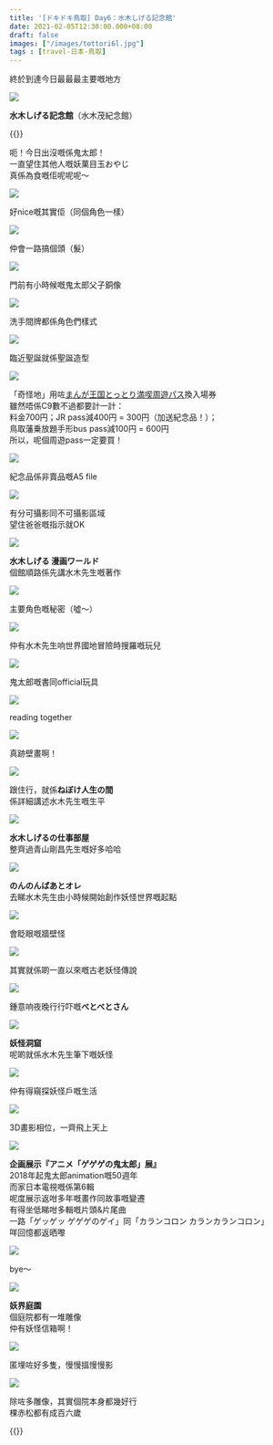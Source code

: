 ```yaml
---
title: '[ドキドキ鳥取] Day6：水木しげる記念館'
date: 2021-02-05T12:30:00.000+08:00
draft: false
images: ["/images/tottori6l.jpg"]
tags : [travel-日本-鳥取]
---
```


終於到達今日最最最主要嘅地方  

![](/images/tottori6l.jpg)

**水木しげる記念館**（水木茂紀念館）  

{{<youtube G3dvygjotCI>}}

呃！今日出沒嘅係鬼太郎！  
一直望住其他人嘅妖菓目玉おやじ  
真係為食嘅佢呢呢呢～  

![](/images/tottori6l1.jpg)

好nice嘅其實佢（同個角色一樣）  

![](/images/tottori6l2.jpg)

仲會一路搞個頭（髮）  

![](/images/tottori6l3.jpg)

門前有小時候嘅鬼太郎父子銅像  

![](/images/tottori6l4.jpg)

洗手間牌都係角色們樣式  

![](/images/tottori6l5.jpg)

臨近聖誕就係聖誕造型  

![](/images/tottori6l6.jpg)

「奇怪地」用咗[まんが王国とっとり満喫周遊パス](https://hidie.net/tottori3k/)換入場券  
雖然唔係C9數不過都要計一計：  
料金700円；JR pass減400円 = 300円（加送紀念品！）；  
鳥取藩乗放題手形bus pass減100円 = 600円  
所以，呢個周遊pass一定要買！  

![](/images/tottori6l27.jpg)

紀念品係非賣品嘅A5 file  

![](/images/tottori6l7.jpg)

有分可攝影同不可攝影區域  
望住爸爸嘅指示就OK  

![](/images/tottori6l8.jpg)

**水木しげる 漫画ワールド**  
個館順路係先講水木先生嘅著作  

![](/images/tottori6l9.jpg)

主要角色嘅秘密（噓～）  

![](/images/tottori6l10.jpg)

仲有水木先生响世界國地冒險時搜羅嘅玩兒  

![](/images/tottori6l11.jpg)

鬼太郎嘅書同official玩具  

![](/images/tottori6l12.jpg)

reading together  

![](/images/tottori6l13.jpg)

真跡壁畫啊！  

![](/images/tottori6l14.jpg)

跟住行，就係**ねぼけ人生の間**  
係詳細講述水木先生嘅生平  

![](/images/tottori6l15.jpg)

**水木しげるの仕事部屋**  
整齊過青山剛昌先生嘅好多哈哈  

![](/images/tottori6l16.jpg)

**のんのんばあとオレ**  
去睇水木先生由小時候開始創作妖怪世界嘅起點  

![](/images/tottori6l17.jpg)

會眨眼嘅牆壁怪  

![](/images/tottori6l18.jpg)

其實就係啲一直以來嘅古老妖怪傳說  

![](/images/tottori6l19.jpg)

鍾意响夜晚行行吓嘅**べとべとさん**  

![](/images/tottori6l20.jpg)

**妖怪洞窟**  
呢啲就係水木先生筆下嘅妖怪  

![](/images/tottori6l21.jpg)

仲有得窺探妖怪戶嘅生活  

![](/images/tottori6l22.jpg)

3D畫影相位，一齊飛上天上  

![](/images/tottori6l23.jpg)

**企画展示『アニメ「ゲゲゲの鬼太郎」展』**  
2018年起鬼太郎animation嘅50週年  
而家日本電視嘅係第6輯  
呢度展示返咁多年嘅畫作同故事嘅變遷  
有得坐低睇咁多輯嘅片頭&片尾曲  
一路「ゲッゲッ ゲゲゲのゲイ」同「カランコロン カランカランコロン」  
咩回憶都返晒嚟  

![](/images/tottori6a.jpg)

bye～  

![](/images/tottori6l24.jpg)

**妖界庭園**  
個庭院都有一堆雕像  
仲有妖怪信箱啊！  

![](/images/tottori6l25.jpg)

匿埋咗好多隻，慢慢搵慢慢影  

![](/images/tottori6l26.jpg)

除咗多雕像，其實個院本身都幾好行  
棵赤松都有成百六歲 


    
  
{{<tottori>}}  
